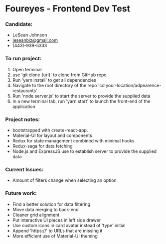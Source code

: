 # Foureyes - Frontend Dev Test

### Candidate:
* LeSean Johnson
* leseanbiz@gmail.com
* (443)-939-5333

### To run project:
1. Open terminal
2. use 'git clone {url}' to clone from GitHub repo
3. Run 'yarn install' to get all dependencies
4. Navigate to the root directory of the repo 'cd your-location/adpearence-restaurants'
5. Run 'node server.js' to start the server to provide the supplied data
6. In a new terminal tab, run 'yarn start' to launch the front-end of the application

### Project notes:
* bootstrapped with create-react-app.
* Material-UI for layout and components
* Redux for state management combined with minimal hooks
* Redux-saga for data fetching
* Node.js and ExpressJS use to establish server to provide the supplied data

### Current Issues:
* Amount of filters change when selecting an option

### Future work:
* Find a better solution for data filtering
* Move data merging to back-end
* Cleaner grid alignment
* Put interactive UI pieces in left side drawer
* Use custom icons in card avatar instead of 'type' initial
* Append 'https://' to URLs that are missing it
* More efficient use of Material-UI theming